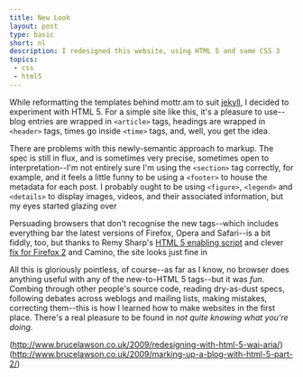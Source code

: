 ```yaml
---
title: New Look
layout: post
type: basic
short: nl
description: I redesigned this website, using HTML 5 and some CSS 3
topics:
 - css
 - html5
---
```

While reformatting the templates behind mottr.am to suit [jekyll](), I decided to experiment with <abbr>HTML</abbr> 5. For a simple site like this, it's a pleasure to use--blog entries are wrapped in `<article>` tags, headings are wrapped in `<header>` tags, times go inside `<time>` tags, and, well, you get the idea.
	
There are problems with this newly-semantic approach to markup. The spec is still in flux, and is sometimes very precise, sometimes open to interpretation--I'm not entirely sure I'm using the `<section>` tag correctly, for example, and it feels a little funny to be using a  `<footer>` to house the metadata for each post. I probably ought to be using `<figure>`, `<legend>` and `<details>` to display images, videos, and their associated information, but my eyes started glazing over 
	
Persuading browsers that don't recognise the new tags--which includes everything bar the latest versions of Firefox, Opera and Safari--is a bit fiddly, too, but thanks to Remy Sharp's [<abbr>HTML</abbr> 5 enabling script](http://remysharp.com/2009/01/07/html5-enabling-script/) and clever [fix for Firefox 2](http://remysharp.com/2009/04/14/html5-and-firefox2/) and Camino, the site looks just fine in 



All this is gloriously pointless, of course--as far as I know, no browser does anything useful with any of the new-to-<abbr>HTML</abbr> 5 tags--but it was _fun_. Combing through other people's source code, reading dry-as-dust specs, following debates across weblogs and mailing lists, making mistakes, correcting them--this is how I learned how to make websites in the first place. There's a real pleasure to be found in _not quite knowing what you're doing_.



(http://www.brucelawson.co.uk/2009/redesigning-with-html-5-wai-aria/)
(http://www.brucelawson.co.uk/2009/marking-up-a-blog-with-html-5-part-2/)
